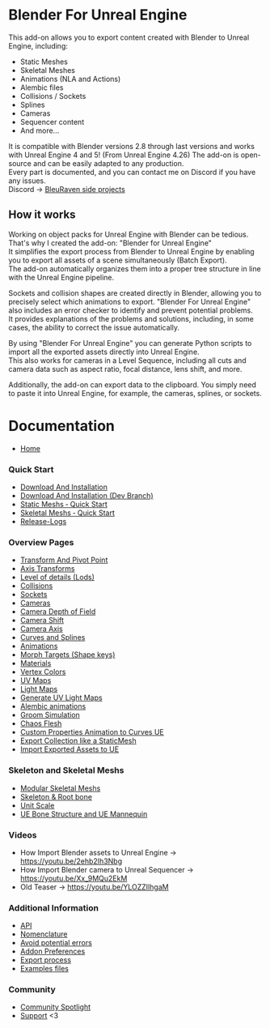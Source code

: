 # Blender For Unreal Engine

This add-on allows you to export content created with Blender to Unreal Engine, including:

- Static Meshes
- Skeletal Meshes
- Animations (NLA and Actions)
- Alembic files
- Collisions / Sockets
- Splines
- Cameras
- Sequencer content
- And more...

It is compatible with Blender versions 2.8 through last versions and works with Unreal Engine 4 and 5! (From Unreal Engine 4.26)
The add-on is open-source and can be easily adapted to any production.  
Every part is documented, and you can contact me on Discord if you have any issues.  
Discord -> [BleuRaven side projects](https://discord.gg/XuYeGCFtxa)


## How it works

Working on object packs for Unreal Engine with Blender can be tedious. That's why I created the add-on: "Blender for Unreal Engine"  
It simplifies the export process from Blender to Unreal Engine by enabling you to export all assets of a scene simultaneously (Batch Export).  
The add-on automatically organizes them into a proper tree structure in line with the Unreal Engine pipeline.

Sockets and collision shapes are created directly in Blender, allowing you to precisely select which animations to export. "Blender For Unreal Engine" also includes an error checker to identify and prevent potential problems.  
It provides explanations of the problems and solutions, including, in some cases, the ability to correct the issue automatically.

By using "Blender For Unreal Engine" you can generate Python scripts to import all the exported assets directly into Unreal Engine.  
This also works for cameras in a Level Sequence, including all cuts and camera data such as aspect ratio, focal distance, lens shift, and more.

Additionally, the add-on can export data to the clipboard. 
You simply need to paste it into Unreal Engine, for example, the cameras, splines, or sockets.

# Documentation
- [Home](https://github.com/xavier150/Blender-For-UnrealEngine-Addons/wiki)

### Quick Start
- [Download And Installation](https://github.com/xavier150/Blender-For-UnrealEngine-Addons/wiki/Download-And-Installation)
- [Download And Installation (Dev Branch)](https://github.com/xavier150/Blender-For-UnrealEngine-Addons/wiki/Download-And-Installation-From-Dev-Branch)
- [Static Meshs ‐ Quick Start](https://github.com/xavier150/Blender-For-UnrealEngine-Addons/wiki/Static-Meshs-‐-Quick-Start)
- [Skeletal Meshs ‐ Quick Start](https://github.com/xavier150/Blender-For-UnrealEngine-Addons/wiki/Skeletal-Meshs-‐-Quick-Start)
- [Release-Logs](https://github.com/xavier150/Blender-For-UnrealEngine-Addons/wiki/Release-Logs)

### Overview Pages
- [Transform And Pivot Point](https://github.com/xavier150/Blender-For-UnrealEngine-Addons/wiki/Transform-And-Pivot-Point)
- [Axis Transforms](https://github.com/xavier150/Blender-For-UnrealEngine-Addons/wiki/Axis-Transforms)
- [Level of details (Lods)](https://github.com/xavier150/Blender-For-UnrealEngine-Addons/wiki/Level-of-details)
- [Collisions](https://github.com/xavier150/Blender-For-UnrealEngine-Addons/wiki/Collisions)
- [Sockets](https://github.com/xavier150/Blender-For-UnrealEngine-Addons/wiki/Sockets)
- [Cameras](https://github.com/xavier150/Blender-For-UnrealEngine-Addons/wiki/Cameras)
- [Camera Depth of Field](https://github.com/xavier150/Blender-For-UnrealEngine-Addons/wiki/Camera-Depth-of-Field)
- [Camera Shift](https://github.com/xavier150/Blender-For-UnrealEngine-Addons/wiki/Camera-Shift)
- [Camera Axis](https://github.com/xavier150/Blender-For-UnrealEngine-Addons/wiki/Camera-Axis)
- [Curves and Splines](https://github.com/xavier150/Blender-For-UnrealEngine-Addons/wiki/Curve-and-Spline)
- [Animations](https://github.com/xavier150/Blender-For-UnrealEngine-Addons/wiki/Animations)
- [Morph Targets (Shape keys)](https://github.com/xavier150/Blender-For-UnrealEngine-Addons/wiki/Morph-Targets)
- [Materials](https://github.com/xavier150/Blender-For-UnrealEngine-Addons/wiki/Material)
- [Vertex Colors](https://github.com/xavier150/Blender-For-UnrealEngine-Addons/wiki/Vertex-Color)
- [UV Maps](https://github.com/xavier150/Blender-For-UnrealEngine-Addons/wiki/UV-Maps)
- [Light Maps](https://github.com/xavier150/Blender-For-UnrealEngine-Addons/wiki/Light-Maps)
- [Generate UV Light Maps](https://github.com/xavier150/Blender-For-UnrealEngine-Addons/wiki/Generate-UV-Light-Maps)
- [Alembic animations](https://github.com/xavier150/Blender-For-UnrealEngine-Addons/wiki/Alembic)
- [Groom Simulation](https://github.com/xavier150/Blender-For-UnrealEngine-Addons/wiki/Groom)
- [Chaos Flesh](https://github.com/xavier150/Blender-For-UnrealEngine-Addons/wiki/Chaos-Flesh)
- [Custom Properties Animation to Curves UE](https://github.com/xavier150/Blender-For-UnrealEngine-Addons/wiki/Custom-Properties-Animation-to-Curves-UE)
- [Export Collection like a StaticMesh](https://github.com/xavier150/Blender-For-UnrealEngine-Addons/wiki/Export-collection-like-a-StaticMesh)
- [Import Exported Assets to UE](https://github.com/xavier150/Blender-For-UnrealEngine-Addons/wiki/How-import-assets)

### Skeleton and Skeletal Meshs
- [Modular Skeletal Meshs](https://github.com/xavier150/Blender-For-UnrealEngine-Addons/wiki/Modular-skeletal-mesh)
- [Skeleton & Root bone](https://github.com/xavier150/Blender-For-UnrealEngine-Addons/wiki/Skeleton-&-Root-bone)
- [Unit Scale](https://github.com/xavier150/Blender-For-UnrealEngine-Addons/wiki/Unit-Scale)
- [UE Bone Structure and UE Mannequin](https://github.com/xavier150/Blender-For-UnrealEngine-Addons/wiki/UE-Bone-Structure-and-UE-Mannequin)

### Videos
- How Import Blender assets to Unreal Engine -> https://youtu.be/2ehb2Ih3Nbg
- How Import Blender camera to Unreal Sequencer -> https://youtu.be/Xx_9MQu2EkM
- Old Teaser -> https://youtu.be/YLOZZIlhgaM

### Additional Information
- [API](https://github.com/xavier150/Blender-For-UnrealEngine-Addons/wiki/API)
- [Nomenclature](https://github.com/xavier150/Blender-For-UnrealEngine-Addons/wiki/Nomenclature)
- [Avoid potential errors](https://github.com/xavier150/Blender-For-UnrealEngine-Addons/wiki/How-avoid-potential-errors)
- [Addon Preferences](https://github.com/xavier150/Blender-For-UnrealEngine-Addons/wiki/Addon-Preferences)
- [Export process](https://github.com/xavier150/Blender-For-UnrealEngine-Addons/wiki/Export-process)
- [Examples files](https://github.com/xavier150/Blender-For-UnrealEngine-Addons/wiki/Examples-files)

### Community
- [Community Spotlight](https://github.com/xavier150/Blender-For-UnrealEngine-Addons/wiki/Community-Spotlight)
- [Support](https://github.com/xavier150/Blender-For-UnrealEngine-Addons/wiki/Support) <3
